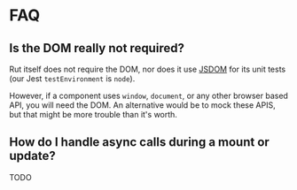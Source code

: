 # FAQ

## Is the DOM really not required?

Rut itself does not require the DOM, nor does it use [JSDOM](https://github.com/jsdom/jsdom) for its
unit tests (our Jest `testEnvironment` is `node`).

However, if a component uses `window`, `document`, or any other browser based API, you will need the
DOM. An alternative would be to mock these APIS, but that might be more trouble than it's worth.

## How do I handle async calls during a mount or update?

TODO
